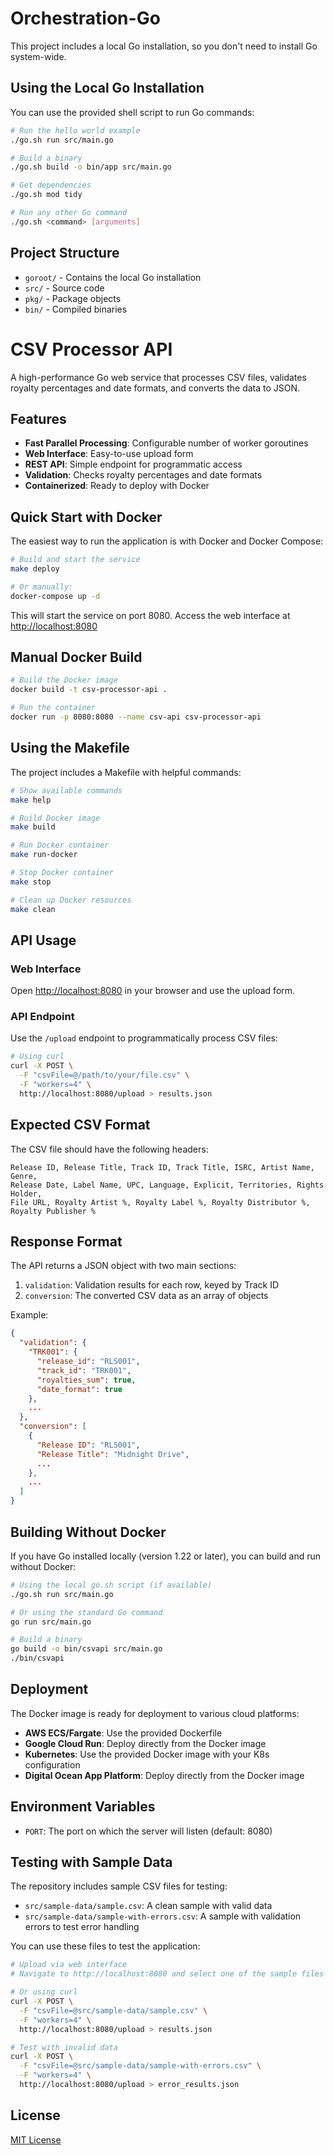 # Orchestration-Go

This project includes a local Go installation, so you don't need to install Go system-wide.

## Using the Local Go Installation

You can use the provided shell script to run Go commands:

```bash
# Run the hello world example
./go.sh run src/main.go

# Build a binary
./go.sh build -o bin/app src/main.go

# Get dependencies
./go.sh mod tidy

# Run any other Go command
./go.sh <command> [arguments]
```

## Project Structure

- `goroot/` - Contains the local Go installation
- `src/` - Source code
- `pkg/` - Package objects
- `bin/` - Compiled binaries

# CSV Processor API

A high-performance Go web service that processes CSV files, validates royalty percentages and date formats, and converts the data to JSON.

## Features

- **Fast Parallel Processing**: Configurable number of worker goroutines
- **Web Interface**: Easy-to-use upload form
- **REST API**: Simple endpoint for programmatic access
- **Validation**: Checks royalty percentages and date formats
- **Containerized**: Ready to deploy with Docker

## Quick Start with Docker

The easiest way to run the application is with Docker and Docker Compose:

```bash
# Build and start the service
make deploy

# Or manually:
docker-compose up -d
```

This will start the service on port 8080. Access the web interface at [http://localhost:8080](http://localhost:8080)

## Manual Docker Build

```bash
# Build the Docker image
docker build -t csv-processor-api .

# Run the container
docker run -p 8080:8080 --name csv-api csv-processor-api
```

## Using the Makefile

The project includes a Makefile with helpful commands:

```bash
# Show available commands
make help

# Build Docker image
make build

# Run Docker container
make run-docker

# Stop Docker container
make stop

# Clean up Docker resources
make clean
```

## API Usage

### Web Interface

Open [http://localhost:8080](http://localhost:8080) in your browser and use the upload form.

### API Endpoint

Use the `/upload` endpoint to programmatically process CSV files:

```bash
# Using curl
curl -X POST \
  -F "csvFile=@/path/to/your/file.csv" \
  -F "workers=4" \
  http://localhost:8080/upload > results.json
```

## Expected CSV Format

The CSV file should have the following headers:

```
Release ID, Release Title, Track ID, Track Title, ISRC, Artist Name, Genre,
Release Date, Label Name, UPC, Language, Explicit, Territories, Rights Holder,
File URL, Royalty Artist %, Royalty Label %, Royalty Distributor %, Royalty Publisher %
```

## Response Format

The API returns a JSON object with two main sections:

1. `validation`: Validation results for each row, keyed by Track ID
2. `conversion`: The converted CSV data as an array of objects

Example:

```json
{
  "validation": {
    "TRK001": {
      "release_id": "RLS001",
      "track_id": "TRK001",
      "royalties_sum": true,
      "date_format": true
    },
    ...
  },
  "conversion": [
    {
      "Release ID": "RLS001",
      "Release Title": "Midnight Drive",
      ...
    },
    ...
  ]
}
```

## Building Without Docker

If you have Go installed locally (version 1.22 or later), you can build and run without Docker:

```bash
# Using the local go.sh script (if available)
./go.sh run src/main.go

# Or using the standard Go command
go run src/main.go

# Build a binary
go build -o bin/csvapi src/main.go
./bin/csvapi
```

## Deployment

The Docker image is ready for deployment to various cloud platforms:

- **AWS ECS/Fargate**: Use the provided Dockerfile
- **Google Cloud Run**: Deploy directly from the Docker image
- **Kubernetes**: Use the provided Docker image with your K8s configuration
- **Digital Ocean App Platform**: Deploy directly from the Docker image

## Environment Variables

- `PORT`: The port on which the server will listen (default: 8080)

## Testing with Sample Data

The repository includes sample CSV files for testing:

- `src/sample-data/sample.csv`: A clean sample with valid data
- `src/sample-data/sample-with-errors.csv`: A sample with validation errors to test error handling

You can use these files to test the application:

```bash
# Upload via web interface
# Navigate to http://localhost:8080 and select one of the sample files

# Or using curl
curl -X POST \
  -F "csvFile=@src/sample-data/sample.csv" \
  -F "workers=4" \
  http://localhost:8080/upload > results.json

# Test with invalid data
curl -X POST \
  -F "csvFile=@src/sample-data/sample-with-errors.csv" \
  -F "workers=4" \
  http://localhost:8080/upload > error_results.json
```

## License

[MIT License](LICENSE)
